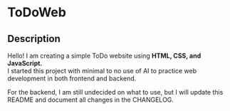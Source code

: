 # ToDoWeb  

## Description  
Hello! I am creating a simple ToDo website using **HTML, CSS, and JavaScript.**  
I started this project with minimal to no use of AI to practice web development in both frontend and backend.  

For the backend, I am still undecided on what to use, but I will update this README and document all changes in the CHANGELOG.  
